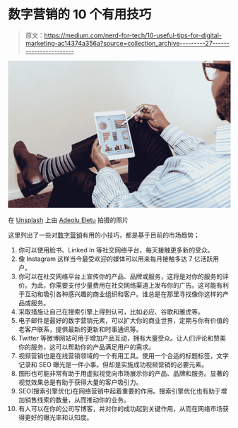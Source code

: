 # 数字营销的 10 个有用技巧

> 原文：<https://medium.com/nerd-for-tech/10-useful-tips-for-digital-marketing-ac14374a356a?source=collection_archive---------27----------------------->

![](img/c961ed2034a004e42c47a54cc64f101b.png)

在 [Unsplash](https://unsplash.com/s/photos/digital-marketing?utm_source=unsplash&utm_medium=referral&utm_content=creditCopyText) 上由 [Adeolu Eletu](https://unsplash.com/@adeolueletu?utm_source=unsplash&utm_medium=referral&utm_content=creditCopyText) 拍摄的照片

这里列出了一些对[数字营销](https://www.digitalgrowthmax.com/)有用的小技巧，都是基于目前的市场趋势；

1.  你可以使用脸书、Linked In 等社交网络平台，每天接触更多新的受众。
2.  像 Instagram 这样当今最受欢迎的媒体可以用来每月接触多达 7 亿活跃用户。
3.  你可以在社交网络平台上宣传你的产品、品牌或服务，这将是对你的服务的评价。为此，你需要支付少量费用在社交网络渠道上发布你的广告。这可能有利于互动和吸引各种感兴趣的商业组织和客户。谁总是在那里寻找像你这样的产品或服务。
4.  采取措施让自己在搜索引擎上得到认可，比如必应、谷歌和雅虎等。
5.  电子邮件是最好的数字营销元素，可以扩大你的商业世界，定期与你有价值的老客户联系，提供最新的更新和时事通讯等。
6.  Twitter 等微博网站可用于增加产品互动，拥有大量受众。让人们评论和赞美你的服务，这可以帮助你的产品满足用户的需求。
7.  视频营销也是在线营销领域的一个有用工具。使用一个合适的标题标签，文字记录和 SEO 曝光是一件小事。但却是实施成功视频营销的必要元素。
8.  图形也可能非常有助于用虚拟视觉向市场展示你的产品、品牌和服务。显著的视觉效果总是有助于获得大量的客户吸引力。
9.  SEO(搜索引擎优化)在网络营销中起着重要的作用。搜索引擎优化也有助于增加销售线索的数量，从而推动你的业务。
10.  有人可以在你的公司写博客，并对你的成功起到关键作用，从而在网络市场获得更好的曝光率和认知度。